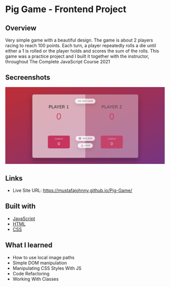 # Pig Game - Frontend Project

## Overview

Very simple game with a beautiful design. The game is about 2 players racing to reach 100 points. Each turn, a player repeatedly rolls a die until either a 1 is rolled or the player holds and scores the sum of the rolls. This game was a practice project and I built it together with the instructor, throughout The Complete JavaScript Course 2021

## Secreenshots

![app](https://github.com/MustafaJohnny/Pig-Game/blob/master/screenshot.png?raw=true)

## Links

- Live Site URL: https://mustafajohnny.github.io/Pig-Game/

## Built with

- [JavaScript](https://developer.mozilla.org/en-US/docs/Web/JavaScript)
- [HTML](https://developer.mozilla.org/en-US/docs/Web/HTML)
- [CSS](https://developer.mozilla.org/en-US/docs/Web/CSS)

## What I learned

- How to use local image paths
- Simple DOM manipulation
- Manipulating CSS Styles With JS
- Code Refactoring
- Working With Classes
